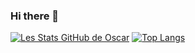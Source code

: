 ### Hi there 👋

[![Les Stats GitHub de Oscar](https://github-readme-stats.vercel.app/api?username=OoscarFrank&count_private=true&show_icons=true&theme=cobalt)](https://github.com/anuraghazra/github-readme-stats)
[![Top Langs](https://github-readme-stats.vercel.app/api/top-langs/?username=anuraghazra&layout=compact)](https://github.com/OoscarFrank/github-readme-stats)

